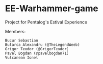 # EE-Warhammer-game

Project for Pentalog's Estival Experience  
  
Members:  
  
    Bucur Sebastian  
    Bularca Alexandru (@TheLegendWeeb)  
    Grigor Teodor (@GrigorTeodor)  
    Pavel Bogdan (@pavelbogdan71)  
    Vulcanean Ionel  


